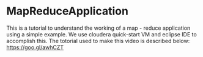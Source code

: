 # MapReduceApplication
This is a tutorial to understand the working of a map - reduce application using a simple example. We use cloudera quick-start VM and eclipse IDE to accomplish this.  The totorial used to make this video is described below: https://goo.gl/awhCZT
